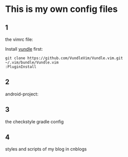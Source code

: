 # This is my own config files
## 1
the vimrc file:

Install [vundle](https://github.com/VundleVim/Vundle.Vim) first:

    git clone https://github.com/VundleVim/Vundle.vim.git ~/.vim/bundle/Vundle.vim
    :PluginInstall

## 2
android-project:

## 3
the checkstyle gradle config

## 4
styles and scripts of my  blog in cnblogs
